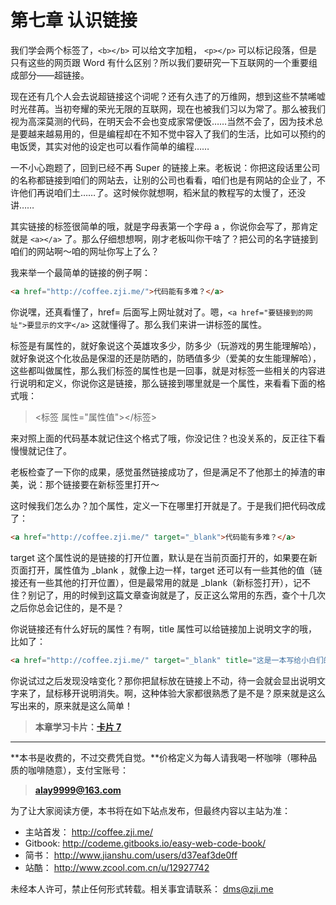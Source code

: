 第七章 认识链接
===

我们学会两个标签了，`<b></b>` 可以给文字加粗， `<p></p>` 可以标记段落，但是只有这些的网页跟 Word 有什么区别？所以我们要研究一下互联网的一个重要组成部分——超链接。

现在还有几个人会去说超链接这个词呢？还有久违了的万维网，想到这些不禁唏嘘时光荏苒。当初夸耀的荣光无限的互联网，现在也被我们习以为常了。那么被我们视为高深莫测的代码，在明天会不会也变成家常便饭……当然不会了，因为技术总是要越来越易用的，但是编程却在不知不觉中容入了我们的生活，比如可以预约的电饭煲，其实对他的设定也可以看作简单的编程……

一不小心跑题了，回到已经不再 Super 的链接上来。老板说：你把这段话里公司的名称都链接到咱们的网站去，让别的公司也看看，咱们也是有网站的企业了，不许他们再说咱们土……了。这时候你就想啊，稻米鼠的教程写的太慢了，还没讲……

其实链接的标签很简单的哦，就是字母表第一个字母 a ，你说你会写了，那肯定就是 `<a></a>` 了。那么仔细想想啊，刚才老板叫你干啥了？把公司的名字链接到咱们的网站啊～咱的网址你写上了么？

我来举一个最简单的链接的例子啊：

```html
<a href="http://coffee.zji.me/">代码能有多难？</a>
```

你说嘿，还真看懂了，href= 后面写上网址就对了。嗯，`<a href="要链接到的网址">要显示的文字</a>` 这就懂得了。那么我们来讲一讲标签的属性。

标签是有属性的，就好象说这个英雄攻多少，防多少（玩游戏的男生能理解哈），就好象说这个化妆品是保湿的还是防晒的，防晒值多少（爱美的女生能理解哈），这些都叫做属性，那么我们标签的属性也是一回事，就是对标签一些相关的内容进行说明和定义，你说你这是链接，那么链接到哪里就是一个属性，来看看下面的格式哦：

> <标签 属性="属性值"></标签>

来对照上面的代码基本就记住这个格式了哦，你没记住？也没关系的，反正往下看慢慢就记住了。

老板检查了一下你的成果，感觉虽然链接成功了，但是满足不了他那土的掉渣的审美，说：那个链接要在新标签里打开～

这时候我们怎么办？加个属性，定义一下在哪里打开就是了。于是我们把代码改成了：

```html
<a href="http://coffee.zji.me/" target="_blank">代码能有多难？</a>
```

target 这个属性说的是链接的打开位置，默认是在当前页面打开的，如果要在新页面打开，属性值为 _blank ，就像上边一样，target 还可以有一些其他的值（链接还有一些其他的打开位置），但是最常用的就是 _blank（新标签打开），记不住？别记了，用的时候到这篇文章查询就是了，反正这么常用的东西，查个十几次之后你总会记住的，是不是？

你说链接还有什么好玩的属性？有啊，title 属性可以给链接加上说明文字的哦，比如了：

```html
<a href="http://coffee.zji.me/" target="_blank" title="这是一本写给小白们的看得懂的，学得会的代码书">代码能有多难？</a>
```

你说试过之后发现没啥变化？那你把鼠标放在链接上不动，待一会就会显出说明文字来了，鼠标移开说明消失。啊，这种体验大家都很熟悉了是不是？原来就是这么写出来的，原来就是这么简单！

> **本章学习卡片：[卡片 7](http://coffee.zji.me/card.html?name=chapter7)**

---

**本书是收费的，不过交费凭自觉。**价格定义为每人请我喝一杯咖啡（哪种品质的咖啡随意），支付宝账号：

> **alay9999@163.com**

为了让大家阅读方便，本书将在如下站点发布，但最终内容以主站为准：

* 主站首发： http://coffee.zji.me/
* Gitbook: http://codeme.gitbooks.io/easy-web-code-book/
* 简书： http://www.jianshu.com/users/d37eaf3de0ff
* 站酷： http://www.zcool.com.cn/u/12927742

未经本人许可，禁止任何形式转载。相关事宜请联系： dms@zji.me